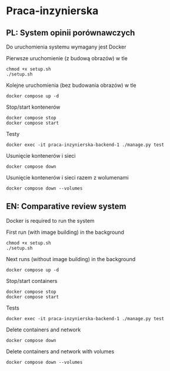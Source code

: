 # Praca-inzynierska

## PL: System opinii porównawczych

Do uruchomienia systemu wymagany jest Docker

Pierwsze uruchomienie (z budową obrazów) w tle
```
chmod +x setup.sh
./setup.sh
```

Kolejne uruchomienia (bez budowania obrazów) w tle
```
docker compose up -d
```

Stop/start kontenerów
```
docker compose stop
docker compose start
```

Testy
```
docker exec -it praca-inzynierska-backend-1 ./manage.py test
```

Usunięcie kontenerów i sieci
```
docker compose down
```

Usunięcie kontenerów i sieci razem z wolumenami
```
docker compose down --volumes
```


## EN: Comparative review system

Docker is required to run the system

First run (with image building) in the background
```
chmod +x setup.sh
./setup.sh
```

Next runs (without image building) in the background
```
docker compose up -d
```

Stop/start containers
```
docker compose stop
docker compose start
```

Tests
```
docker exec -it praca-inzynierska-backend-1 ./manage.py test
```

Delete containers and network
```
docker compose down
```

Delete containers and network with volumes
```
docker compose down --volumes
```